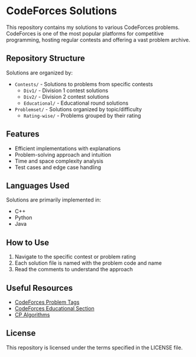 # CodeForces Solutions

This repository contains my solutions to various CodeForces problems. CodeForces is one of the most popular platforms for competitive programming, hosting regular contests and offering a vast problem archive.

## Repository Structure

Solutions are organized by:
- `Contests/` - Solutions to problems from specific contests
  - `Div1/` - Division 1 contest solutions
  - `Div2/` - Division 2 contest solutions
  - `Educational/` - Educational round solutions
- `Problemset/` - Solutions organized by topic/difficulty
  - `Rating-wise/` - Problems grouped by their rating

## Features

- Efficient implementations with explanations
- Problem-solving approach and intuition
- Time and space complexity analysis
- Test cases and edge case handling

## Languages Used

Solutions are primarily implemented in:
- C++
- Python
- Java

## How to Use

1. Navigate to the specific contest or problem rating
2. Each solution file is named with the problem code and name
3. Read the comments to understand the approach

## Useful Resources

- [CodeForces Problem Tags](https://codeforces.com/problemset?tags=implementation)
- [CodeForces Educational Section](https://codeforces.com/edu/courses)
- [CP Algorithms](https://cp-algorithms.com/)

## License

This repository is licensed under the terms specified in the LICENSE file. 
